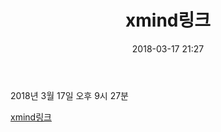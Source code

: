 ﻿---
layout:  post 
title:  "xmind링크"
date: 2018-03-17 21:27
categories: etc
tags: etc
---

2018년 3월 17일 오후 9시 27분

[xmind링크 ](https://www.xmind.net/m/qUcW)


